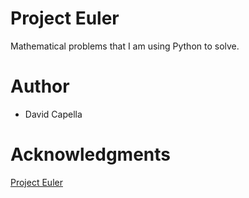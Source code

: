 # Project Euler
Mathematical problems that I am using Python to solve.

# Author
- David Capella

# Acknowledgments
[Project Euler](https://projecteuler.net/)
